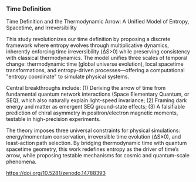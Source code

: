 ### Time Definition

Time Definition and the Thermodynamic Arrow: A Unified Model of Entropy, Spacetime, and Irreversibility

This study revolutionizes our time definition by proposing a discrete framework where entropy evolves through multiplicative dynamics, inherently enforcing time irreversibility (ΔS>0) while preserving consistency with classical thermodynamics. The model unifies three scales of temporal change: thermodynamic time (global universe evolution), local spacetime transformations, and entropy-driven processes—offering a computational "entropy coordinate" to simulate physical systems.

Central breakthroughs include: (1) Deriving the arrow of time from fundamental quantum network interactions (Space Elementary Quantum, or SEQ), which also naturally explain light-speed invariance; (2) Framing dark energy and matter as emergent SEQ ground-state effects; (3) A falsifiable prediction of chiral asymmetry in positron/electron magnetic moments, testable in high-precision experiments.

The theory imposes three universal constraints for physical simulations: energy/momentum conservation, irreversible time evolution (ΔS≥0), and least-action path selection. By bridging thermodynamic time with quantum spacetime geometry, this work redefines entropy as the driver of time’s arrow, while proposing testable mechanisms for cosmic and quantum-scale phenomena.

https://doi.org/10.5281/zenodo.14788393

